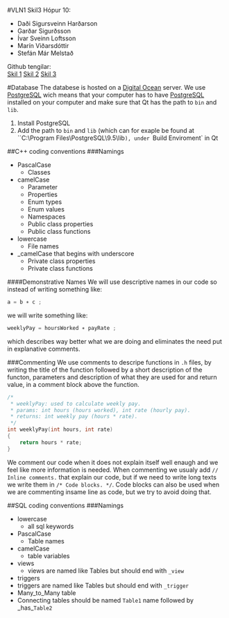 #VLN1 Skil3 Hópur 10:
* Daði Sigursveinn Harðarson
* Garðar Sigurðsson
* Ívar Sveinn Loftsson
* Marín Viðarsdóttir
* Stefán Már Melstað

Github tengilar:  
[Skil 1](https://github.com/SoYman/skil1)
[Skil 2](https://github.com/dadisigursveinn/skil2)
[Skil 3](https://github.com/marin16/skil3)

#Database
The databese is hosted on a [Digital Ocean](https://www.digitalocean.com/) server. We use [PostgreSQL](https://www.postgresql.org/) wich means that your computer has to have [PostgreSQL](https://www.postgresql.org/) installed on your computer and make sure that Qt has the path to `bin` and `lib`.

1. Install PostgreSQL
2. Add the path to `bin` and `lib` (which can for exaple be found at ``C:\Program Files\PostgreSQL\9.5\lib`), under `Build Enviroment` in Qt

##C++ coding conventions
###Namings
* PascalCase
  * Classes
* camelCase
  * Parameter
  * Properties
  * Enum types
  * Enum values
  * Namespaces
  * Public class properties
  * Public class functions
* lowercase
  * File names
* \_camelCase that begins with underscore
  * Private class properties
  * Private class functions

####Demonstrative Names
We will use descriptive names in our code so instead of writing something like:
```C++
a = b ∗ c ;
```
we will write something like:
```C++
weeklyPay = hoursWorked ∗ payRate ;
```
which describes way better what we are doing and eliminates the need put in explanative
comments.

###Commenting
We use comments to descripe functions in `.h` files, by writing the title of the function followed by a short description of the functon, parameters and description of what they are used for and return value, in a comment block above the function.  
```C++
/*
 * weeklyPay: used to calculate weekly pay.
 * params: int hours (hours worked), int rate (hourly pay).
 * returns: int weekly pay (hours * rate).
 */
int weeklyPay(int hours, int rate)
{
	return hours * rate;
}
```
We comment our code when it does not explain itself well enaugh and we feel like more information is needed. When commenting we usualy add `// Inline comments.` that explain our code, but if we need to write long texts we write them in `/* Code blocks. */`. Code blocks can also be used when we are commenting insame line as code, but we try to avoid doing that. 

##SQL coding conventions
###Namings
* lowercase
  * all sql keywords
* PascalCase
  * Table names
* camelCase
  * table variables
* views
  * views are named like Tables but should end with `_view`
* triggers
 * triggers are named like Tables but should end with `_trigger`
* Many\_to\_Many table
 * Connecting tables should be named `Table1` name followed by \_has\_`Table2` 
